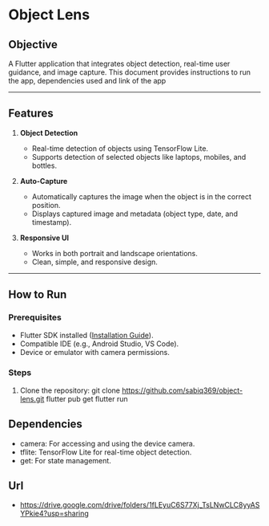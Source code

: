 # Object Lens

## Objective
A Flutter application that integrates object detection, real-time user guidance, and image capture. This document provides instructions to run the app, dependencies used and link of the app

---

## Features
1. **Object Detection**  
   - Real-time detection of objects using TensorFlow Lite.
   - Supports detection of selected objects like laptops, mobiles, and bottles.

2. **Auto-Capture**  
   - Automatically captures the image when the object is in the correct position.
   - Displays captured image and metadata (object type, date, and timestamp).

4. **Responsive UI**  
   - Works in both portrait and landscape orientations.
   - Clean, simple, and responsive design.

---

## How to Run
### Prerequisites
- Flutter SDK installed ([Installation Guide](https://flutter.dev/docs/get-started/install)).
- Compatible IDE (e.g., Android Studio, VS Code).
- Device or emulator with camera permissions.

### Steps
1. Clone the repository:
   git clone https://github.com/sabiq369/object-lens.git
   flutter pub get
   flutter run

## Dependencies
   - camera: For accessing and using the device camera.
   - tflite: TensorFlow Lite for real-time object detection.
   - get: For state management.

## Url
  - https://drive.google.com/drive/folders/1fLEyuC6S77Xj_TsLNwCLC8yyASYPkie4?usp=sharing

